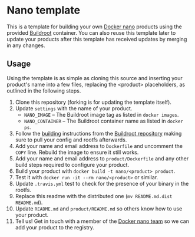 Nano template
=============

This is a template for building your own [Docker nano](https://github.com/Docker-nano) products using the provided
[Buildroot](http://buildroot.uclibc.org) container. You can also reuse this template later to update your products
after this template has received updates by merging in any changes.

Usage
-----

Using the template is as simple as cloning this source and inserting your product's name into a few files, replacing
the &lt;product> placeholders, as outlined in the following steps.

1. Clone this repository (forking is for updating the template itself).
2. Update `settings` with the name of your product.
   * `NANO_IMAGE` – The Buildroot image tag as listed in `docker images`.
   * `NANO_CONTAINER` – The Buildroot container name as listed in `docker ps`.
3. Follow the [building](https://github.com/Docker-nano/Buildroot#building) instructions from the
   [Buildroot repository](https://github.com/Docker-nano/Buildroot) making sure to pull your config and rootfs
   afterwards.
4. Add your name and email address to `Dockerfile` and uncomment the `COPY` line. Rebuild the image to ensure it still
   works.
5. Add your name and email address to `product/Dockerfile` and any other build steps required to configure your product.
6. Build your product with `docker build -t nano/<product> product`.
7. Test it with `docker run -it --rm nano/<product>` or similar.
8. Update `.travis.yml` test to check for the presence of your binary in the rootfs.
9. Replace this readme with the distributed one (`mv README.md.dist README.md`).
10. Update `README.md` and `product/README.md` so others know how to use your product.
11. Tell us! Get in touch with a member of the [Docker nano team](https://github.com/orgs/Docker-nano/people) so we can
    add your product to the registry.
